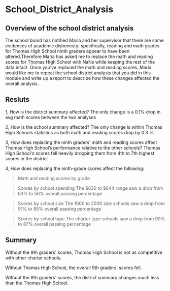 # School_District_Analysis
## Overview of the school district analysis
The school board has notified Maria and her supervisor that there are some evidences of academic dishonesty; specifically, reading and math grades for Thomas High School ninth graders appear to have been altered.Therefore Maria has asked me to replace the math and reading scores for Thomas High School with NaNs while keeping the rest of the data intact. Once you’ve replaced the math and reading scores, Maria would like me to repeat the school district analysis that you did in this module and write up a report to describe how these changes affected the overall analysis.

## Resluts
1, How is the district summary affected?
The only change is a 0.1% drop in avg math scores between the two analyses

2, How is the school summary affected?
The only change is within Thomas High Schools statistics as both math and reading scores drop by 0.3 %.

3, How does replacing the ninth graders’ math and reading scores affect Thomas High School’s performance relative to the other schools?
Thomas High School's scores fell heavily dropping them from 4th to 7th highest scores in the district
 
4, How does replacing the ninth-grade scores affect the following:
> Math and reading scores by grade

> Scores by school spending
The $630 to $644 range saw a drop from 63% to 56% overall passing percentage

> Scores by school size
The 1000 to 2000 size schools saw a drop from 91% to 85% overall passing percentage

> Scores by school type
The charter type schools saw a drop from 90% to 87% overall passing percentage

## Summary
Without the 9th graders' scores, Thomas High School is not as competitive with other charter schools.

Without Thomas High School, the overall 9th graders' scores fell.

Without the 9th graders' scores, the district summary changes much less than the Thomas High School.


